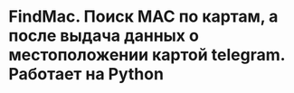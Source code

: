 # FindMac. Поиск MAC по картам, а после выдача данных о местоположении картой telegram. Работает на Python
